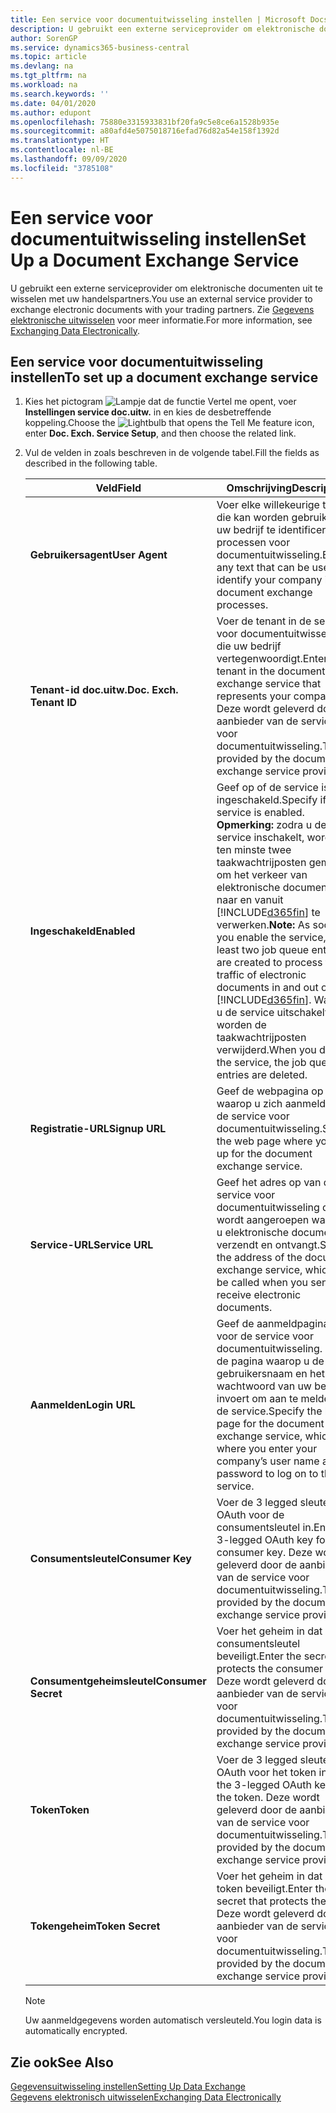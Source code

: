 ```yaml
---
title: Een service voor documentuitwisseling instellen | Microsoft Docs
description: U gebruikt een externe serviceprovider om elektronische documenten uit te wisselen met uw handelspartners.
author: SorenGP
ms.service: dynamics365-business-central
ms.topic: article
ms.devlang: na
ms.tgt_pltfrm: na
ms.workload: na
ms.search.keywords: ''
ms.date: 04/01/2020
ms.author: edupont
ms.openlocfilehash: 75880e3315933831bf20fa9c5e8ce6a1528b935e
ms.sourcegitcommit: a80afd4e5075018716efad76d82a54e158f1392d
ms.translationtype: HT
ms.contentlocale: nl-BE
ms.lasthandoff: 09/09/2020
ms.locfileid: "3785108"
---
```

# <a name="set-up-a-document-exchange-service"></a><span data-ttu-id="14d1b-103">Een service voor documentuitwisseling instellen</span><span class="sxs-lookup"><span data-stu-id="14d1b-103">Set Up a Document Exchange Service</span></span>
<span data-ttu-id="14d1b-104">U gebruikt een externe serviceprovider om elektronische documenten uit te wisselen met uw handelspartners.</span><span class="sxs-lookup"><span data-stu-id="14d1b-104">You use an external service provider to exchange electronic documents with your trading partners.</span></span> <span data-ttu-id="14d1b-105">Zie [Gegevens elektronische uitwisselen](across-data-exchange.md) voor meer informatie.</span><span class="sxs-lookup"><span data-stu-id="14d1b-105">For more information, see [Exchanging Data Electronically](across-data-exchange.md).</span></span>  

## <a name="to-set-up-a-document-exchange-service"></a><span data-ttu-id="14d1b-106">Een service voor documentuitwisseling instellen</span><span class="sxs-lookup"><span data-stu-id="14d1b-106">To set up a document exchange service</span></span>  
1. <span data-ttu-id="14d1b-107">Kies het pictogram ![Lampje dat de functie Vertel me opent](media/ui-search/search_small.png "Vertel me wat u wilt doen"), voer **Instellingen service doc.uitw.** in en kies de desbetreffende koppeling.</span><span class="sxs-lookup"><span data-stu-id="14d1b-107">Choose the ![Lightbulb that opens the Tell Me feature](media/ui-search/search_small.png "Tell me what you want to do") icon, enter **Doc. Exch. Service Setup**, and then choose the related link.</span></span>  
2. <span data-ttu-id="14d1b-108">Vul de velden in zoals beschreven in de volgende tabel.</span><span class="sxs-lookup"><span data-stu-id="14d1b-108">Fill the fields as described in the following table.</span></span>  

    |<span data-ttu-id="14d1b-109">Veld</span><span class="sxs-lookup"><span data-stu-id="14d1b-109">Field</span></span>|<span data-ttu-id="14d1b-110">Omschrijving</span><span class="sxs-lookup"><span data-stu-id="14d1b-110">Description</span></span>|  
    |---------------------------------|---------------------------------------|  
    |<span data-ttu-id="14d1b-111">**Gebruikersagent**</span><span class="sxs-lookup"><span data-stu-id="14d1b-111">**User Agent**</span></span>|<span data-ttu-id="14d1b-112">Voer elke willekeurige tekst in die kan worden gebruikt om uw bedrijf te identificeren in processen voor documentuitwisseling.</span><span class="sxs-lookup"><span data-stu-id="14d1b-112">Enter any text that can be used to identify your company in document exchange processes.</span></span>|  
    |<span data-ttu-id="14d1b-113">**Tenant-id doc.uitw.**</span><span class="sxs-lookup"><span data-stu-id="14d1b-113">**Doc. Exch. Tenant ID**</span></span>|<span data-ttu-id="14d1b-114">Voer de tenant in de service voor documentuitwisseling in die uw bedrijf vertegenwoordigt.</span><span class="sxs-lookup"><span data-stu-id="14d1b-114">Enter the tenant in the document exchange service that represents your company.</span></span> <span data-ttu-id="14d1b-115">Deze wordt geleverd door de aanbieder van de service voor documentuitwisseling.</span><span class="sxs-lookup"><span data-stu-id="14d1b-115">This is provided by the document exchange service provider.</span></span>|  
    |<span data-ttu-id="14d1b-116">**Ingeschakeld**</span><span class="sxs-lookup"><span data-stu-id="14d1b-116">**Enabled**</span></span>|<span data-ttu-id="14d1b-117">Geef op of de service is ingeschakeld.</span><span class="sxs-lookup"><span data-stu-id="14d1b-117">Specify if the service is enabled.</span></span> <span data-ttu-id="14d1b-118">**Opmerking:** zodra u de service inschakelt, worden ten minste twee taakwachtrijposten gemaakt om het verkeer van elektronische documenten naar en vanuit [!INCLUDE[d365fin](includes/d365fin_md.md)] te verwerken.</span><span class="sxs-lookup"><span data-stu-id="14d1b-118">**Note:**  As soon as you enable the service, at least two job queue entries are created to process the traffic of electronic documents in and out of [!INCLUDE[d365fin](includes/d365fin_md.md)].</span></span> <span data-ttu-id="14d1b-119">Wanneer u de service uitschakelt, worden de taakwachtrijposten verwijderd.</span><span class="sxs-lookup"><span data-stu-id="14d1b-119">When you disable the service, the job queue entries are deleted.</span></span>|  
    |<span data-ttu-id="14d1b-120">**Registratie-URL**</span><span class="sxs-lookup"><span data-stu-id="14d1b-120">**Signup URL**</span></span>|<span data-ttu-id="14d1b-121">Geef de webpagina op waarop u zich aanmeldt voor de service voor documentuitwisseling.</span><span class="sxs-lookup"><span data-stu-id="14d1b-121">Specify the web page where you sign up for the document exchange service.</span></span>|  
    |<span data-ttu-id="14d1b-122">**Service-URL**</span><span class="sxs-lookup"><span data-stu-id="14d1b-122">**Service URL**</span></span>|<span data-ttu-id="14d1b-123">Geef het adres op van de service voor documentuitwisseling die wordt aangeroepen wanneer u elektronische documenten verzendt en ontvangt.</span><span class="sxs-lookup"><span data-stu-id="14d1b-123">Specify the address of the document exchange service, which will be called when you send and receive electronic documents.</span></span>|  
    |<span data-ttu-id="14d1b-124">**Aanmelden**</span><span class="sxs-lookup"><span data-stu-id="14d1b-124">**Login URL**</span></span>|<span data-ttu-id="14d1b-125">Geef de aanmeldpagina op voor de service voor documentuitwisseling. Dit is de pagina waarop u de gebruikersnaam en het wachtwoord van uw bedrijf invoert om aan te melden bij de service.</span><span class="sxs-lookup"><span data-stu-id="14d1b-125">Specify the logon page for the document exchange service, which is where you enter your company’s user name and password to log on to the service.</span></span>|  
    |<span data-ttu-id="14d1b-126">**Consumentsleutel**</span><span class="sxs-lookup"><span data-stu-id="14d1b-126">**Consumer Key**</span></span>|<span data-ttu-id="14d1b-127">Voer de 3 legged sleutel voor OAuth voor de consumentsleutel in.</span><span class="sxs-lookup"><span data-stu-id="14d1b-127">Enter the 3-legged OAuth key for the consumer key.</span></span> <span data-ttu-id="14d1b-128">Deze wordt geleverd door de aanbieder van de service voor documentuitwisseling.</span><span class="sxs-lookup"><span data-stu-id="14d1b-128">This is provided by the document exchange service provider.</span></span>|  
    |<span data-ttu-id="14d1b-129">**Consumentgeheimsleutel**</span><span class="sxs-lookup"><span data-stu-id="14d1b-129">**Consumer Secret**</span></span>|<span data-ttu-id="14d1b-130">Voer het geheim in dat de consumentsleutel beveiligt.</span><span class="sxs-lookup"><span data-stu-id="14d1b-130">Enter the secret that protects the consumer key.</span></span> <span data-ttu-id="14d1b-131">Deze wordt geleverd door de aanbieder van de service voor documentuitwisseling.</span><span class="sxs-lookup"><span data-stu-id="14d1b-131">This is provided by the document exchange service provider.</span></span>|  
    |<span data-ttu-id="14d1b-132">**Token**</span><span class="sxs-lookup"><span data-stu-id="14d1b-132">**Token**</span></span>|<span data-ttu-id="14d1b-133">Voer de 3 legged sleutel voor OAuth voor het token in.</span><span class="sxs-lookup"><span data-stu-id="14d1b-133">Enter the 3-legged OAuth key for the token.</span></span> <span data-ttu-id="14d1b-134">Deze wordt geleverd door de aanbieder van de service voor documentuitwisseling.</span><span class="sxs-lookup"><span data-stu-id="14d1b-134">This is provided by the document exchange service provider.</span></span>|  
    |<span data-ttu-id="14d1b-135">**Tokengeheim**</span><span class="sxs-lookup"><span data-stu-id="14d1b-135">**Token Secret**</span></span>|<span data-ttu-id="14d1b-136">Voer het geheim in dat het token beveiligt.</span><span class="sxs-lookup"><span data-stu-id="14d1b-136">Enter the secret that protects the token.</span></span> <span data-ttu-id="14d1b-137">Deze wordt geleverd door de aanbieder van de service voor documentuitwisseling.</span><span class="sxs-lookup"><span data-stu-id="14d1b-137">This is provided by the document exchange service provider.</span></span>|  

    > [!NOTE]  
    > <span data-ttu-id="14d1b-138">Uw aanmeldgegevens worden automatisch versleuteld.</span><span class="sxs-lookup"><span data-stu-id="14d1b-138">You login data is automatically encrypted.</span></span>

## <a name="see-also"></a><span data-ttu-id="14d1b-139">Zie ook</span><span class="sxs-lookup"><span data-stu-id="14d1b-139">See Also</span></span>  
[<span data-ttu-id="14d1b-140">Gegevensuitwisseling instellen</span><span class="sxs-lookup"><span data-stu-id="14d1b-140">Setting Up Data Exchange</span></span>](across-set-up-data-exchange.md)  
[<span data-ttu-id="14d1b-141">Gegevens elektronisch uitwisselen</span><span class="sxs-lookup"><span data-stu-id="14d1b-141">Exchanging Data Electronically</span></span>](across-data-exchange.md)
